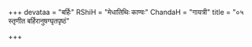 +++
devataa = "बर्हिः"
RShiH = "मेधातिथिः काण्वः"
ChandaH = "गायत्री"
title = "०५ स्तृणीत बर्हिरानुषग्घृतपृष्ठं"

+++
